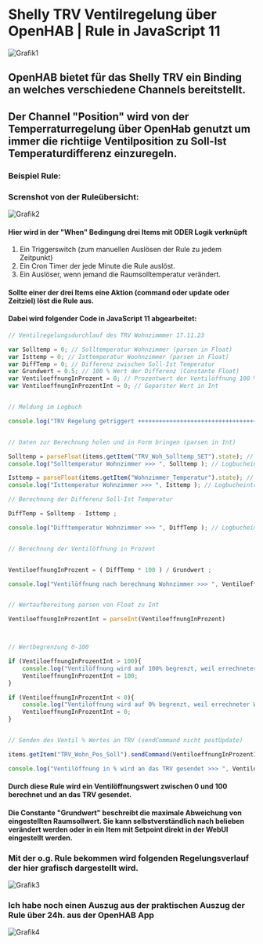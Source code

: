 # Shelly TRV Ventilregelung über OpenHAB | Rule in JavaScript 11

![Grafik1](../Doku_md/../bilder/TRV_shelly/SHELLYTRV-900x900.jpg)

## OpenHAB bietet für das Shelly TRV ein Binding an welches verschiedene Channels bereitstellt.

## Der Channel "Position" wird von der Temperraturregelung über OpenHab genutzt um immer die richtiige Ventilposition zu Soll-Ist Temperaturdifferenz einzuregeln.

### Beispiel Rule:

### Screnshot von der Ruleübersicht:
![Grafik2](../Doku_md/../bilder/TRV_shelly/TRV_Rule_Linearregelung.png)

#### Hier wird in der "When" Bedingung drei Items mit ODER Logik verknüpft
1. Ein Triggerswitch (zum manuellen Auslösen der Rule zu jedem Zeitpunkt)
2. Ein Cron Timer der jede Minute die Rule auslöst.
3. Ein Auslöser, wenn jemand die Raumsolltemperatur verändert.

#### Sollte einer der drei Items eine Aktion (command oder update oder Zeitziel) löst die Rule aus.
#### Dabei wird folgender Code in JavaScript 11 abgearbeitet:

```JavaScript
// Ventilregelungsdurchlauf des TRV Wohnzimmmer 17.11.23

var Solltemp = 0; // Solltemperatur Wohnzimmer (parsen in Float)
var Isttemp = 0; // Isttemperatur Woohnzimmer (parsen in Float)
var DiffTemp = 0; // Differenz zwischen Soll-Ist Temperatur
var Grundwert = 0.5; // 100 % Wert der Differenz (Constante Float)
var VentiloeffnungInProzent = 0; // Prozentwert der Ventilöffnung 100 % = heizen ; 0 % = Heizung aus in Float
var VentiloeffnungInProzentInt = 0; // Geparster Wert in Int


// Meldung im Logbuch

console.log("TRV Regelung getriggert ++++++++++++++++++++++++++++++++++++++++++++++++++++++++++++++");


// Daten zur Berechnung holen und in Form bringen (parsen in Int)

Solltemp = parseFloat(items.getItem("TRV_Woh_Solltemp_SET").state); // Solltemperatur Wohnzimmer holen
console.log("Solltemperatur Wohnzimmer >>> ", Solltemp ); // Logbucheintrag

Isttemp = parseFloat(items.getItem("Wohnzimmer_Temperatur").state); // Solltemperatur Wohnzimmer holen
console.log("Isttemperatur Wohnzimmer >>> ", Isttemp ); // Logbucheintrag

// Berechnung der Differenz Soll-Ist Temperatur

DiffTemp = Solltemp - Isttemp ;

console.log("Difftemperatur Wohnzimmer >>> ", DiffTemp ); // Logbucheintrag


// Berechnung der Ventilöffnung in Prozent


VentiloeffnungInProzent = ( DiffTemp * 100 ) / Grundwert ;

console.log("Ventilöffnung nach berechnung Wohnzimmer >>> ", VentiloeffnungInProzent ); // Logbucheintrag


// Wertaufbereitung parsen von Float zu Int

VentiloeffnungInProzentInt = parseInt(VentiloeffnungInProzent)



// Wertbegrenzung 0-100

if (VentiloeffnungInProzentInt > 100){
    console.log("Ventilöffnung wird auf 100% begrenzt, weil errechneter Wert größer 100 nämlich >>> ", VentiloeffnungInProzentInt); // Logbucheintrag
    VentiloeffnungInProzentInt = 100;
}

if (VentiloeffnungInProzentInt < 0){
    console.log("Ventilöffnung wird auf 0% begrenzt, weil errechneter Wert kleiner 0 nämlich >>> ", VentiloeffnungInProzentInt); // Logbucheintrag
    VentiloeffnungInProzentInt = 0;
}


// Senden des Ventil % Wertes an TRV (sendCommand nicht postUpdate)

items.getItem("TRV_Wohn_Pos_Soll").sendCommand(VentiloeffnungInProzentInt); // Poste die neue Ventilöffnungsvariable

console.log("Ventilöffnung in % wird an das TRV gesendet >>> ", VentiloeffnungInProzentInt ); // Logbucheintrag

``` 
#### Durch diese Rule wird ein Ventilöffnungswert zwischen 0 und 100 berechnet und an das TRV gesendet.
#### Die Constante "Grundwert" beschreibt die maximale Abweichung von eingestellten Raumsollwert. Sie kann selbstverständlich nach belieben verändert werden oder in ein Item mit Setpoint direkt in der WebUI eingestellt werden.

### Mit der o.g. Rule bekommen wird folgenden Regelungsverlauf der hier grafisch dargestellt wird.


![Grafik3](../Doku_md/../bilder/TRV_shelly/TRV_Grafik_Linearregelung_Ventil.png)

### Ich habe noch einen Auszug aus der praktischen Auszug der Rule über 24h. aus der OpenHAB App

![Grafik4](../Doku_md/../bilder/TRV_shelly/ScreenshotRuleTRV.png)